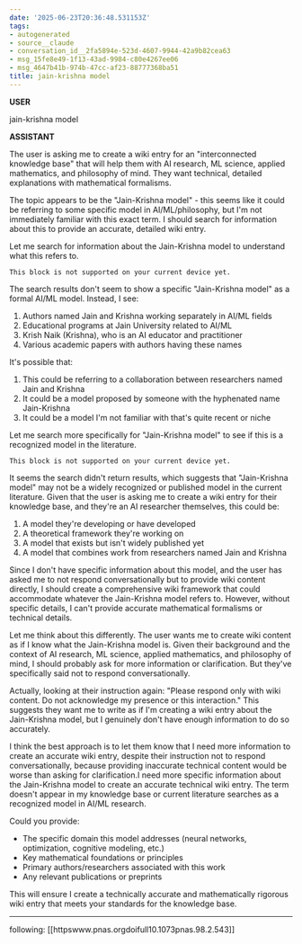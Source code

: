 ```yaml
---
date: '2025-06-23T20:36:48.531153Z'
tags:
- autogenerated
- source__claude
- conversation_id__2fa5894e-523d-4607-9944-42a9b82cea63
- msg_15fe8e49-1f13-43ad-9984-c80e4267ee06
- msg_4647b41b-974b-47cc-af23-88777368ba51
title: jain-krishna model
---
```



**USER**

jain-krishna model


**ASSISTANT**

The user is asking me to create a wiki entry for an "interconnected knowledge base" that will help them with AI research, ML science, applied mathematics, and philosophy of mind. They want technical, detailed explanations with mathematical formalisms.

The topic appears to be the "Jain-Krishna model" - this seems like it could be referring to some specific model in AI/ML/philosophy, but I'm not immediately familiar with this exact term. I should search for information about this to provide an accurate, detailed wiki entry.

Let me search for information about the Jain-Krishna model to understand what this refers to.
```
This block is not supported on your current device yet.
```

The search results don't seem to show a specific "Jain-Krishna model" as a formal AI/ML model. Instead, I see:

1. Authors named Jain and Krishna working separately in AI/ML fields
2. Educational programs at Jain University related to AI/ML
3. Krish Naik (Krishna), who is an AI educator and practitioner
4. Various academic papers with authors having these names

It's possible that:
1. This could be referring to a collaboration between researchers named Jain and Krishna
2. It could be a model proposed by someone with the hyphenated name Jain-Krishna
3. It could be a model I'm not familiar with that's quite recent or niche

Let me search more specifically for "Jain-Krishna model" to see if this is a recognized model in the literature.
```
This block is not supported on your current device yet.
```

It seems the search didn't return results, which suggests that "Jain-Krishna model" may not be a widely recognized or published model in the current literature. Given that the user is asking me to create a wiki entry for their knowledge base, and they're an AI researcher themselves, this could be:

1. A model they're developing or have developed
2. A theoretical framework they're working on
3. A model that exists but isn't widely published yet
4. A model that combines work from researchers named Jain and Krishna

Since I don't have specific information about this model, and the user has asked me to not respond conversationally but to provide wiki content directly, I should create a comprehensive wiki framework that could accommodate whatever the Jain-Krishna model refers to. However, without specific details, I can't provide accurate mathematical formalisms or technical details.

Let me think about this differently. The user wants me to create wiki content as if I know what the Jain-Krishna model is. Given their background and the context of AI research, ML science, applied mathematics, and philosophy of mind, I should probably ask for more information or clarification. But they've specifically said not to respond conversationally.

Actually, looking at their instruction again: "Please respond only with wiki content. Do not acknowledge my presence or this interaction." This suggests they want me to write as if I'm creating a wiki entry about the Jain-Krishna model, but I genuinely don't have enough information to do so accurately.

I think the best approach is to let them know that I need more information to create an accurate wiki entry, despite their instruction not to respond conversationally, because providing inaccurate technical content would be worse than asking for clarification.I need more specific information about the Jain-Krishna model to create an accurate technical wiki entry. The term doesn't appear in my knowledge base or current literature searches as a recognized model in AI/ML research.

Could you provide:
- The specific domain this model addresses (neural networks, optimization, cognitive modeling, etc.)
- Key mathematical foundations or principles
- Primary authors/researchers associated with this work
- Any relevant publications or preprints

This will ensure I create a technically accurate and mathematically rigorous wiki entry that meets your standards for the knowledge base.


---


following: [[httpswww.pnas.orgdoifull10.1073pnas.98.2.543]]